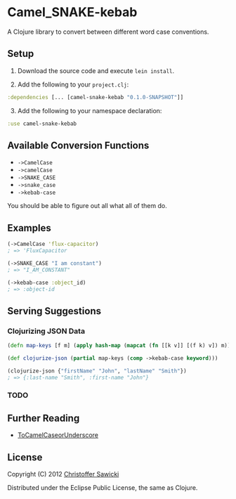 # Camel_SNAKE-kebab

A Clojure library to convert between different word case conventions.

## Setup

1. Download the source code and execute `lein install`.

2. Add the following to your `project.clj`:

  ```clojure
  :dependencies [... [camel-snake-kebab "0.1.0-SNAPSHOT"]]
  ```

3. Add the following to your namespace declaration:

  ```clojure
  :use camel-snake-kebab
  ```

## Available Conversion Functions

* `->CamelCase`
* `->camelCase`
* `->SNAKE_CASE`
* `->snake_case`
* `->kebab-case`

You should be able to figure out all what all of them do.

## Examples

```clojure
(->CamelCase 'flux-capacitor)
; => 'FluxCapacitor

(->SNAKE_CASE "I am constant")
; => "I_AM_CONSTANT"

(->kebab-case :object_id)
; => :object-id
```

## Serving Suggestions

### Clojurizing JSON Data

```clojure
(defn map-keys [f m] (apply hash-map (mapcat (fn [[k v]] [(f k) v]) m)))

(def clojurize-json (partial map-keys (comp ->kebab-case keyword)))

(clojurize-json {"firstName" "John", "lastName" "Smith"})
; => {:last-name "Smith", :first-name "John"}
```

### TODO

## Further Reading

* [ToCamelCaseorUnderscore](http://citeseerx.ist.psu.edu/viewdoc/summary?doi=10.1.1.158.9499)

## License

Copyright (C) 2012 [Christoffer Sawicki](mailto:christoffer.sawicki@gmail.com)

Distributed under the Eclipse Public License, the same as Clojure.
